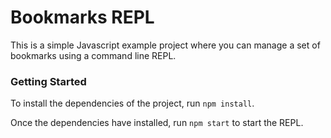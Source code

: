
# Bookmarks REPL

This is a simple Javascript example project where you can manage a set of bookmarks using a command line REPL.


### Getting Started

To install the dependencies of the project, run `npm install`.

Once the dependencies have installed, run `npm start` to start the REPL.
